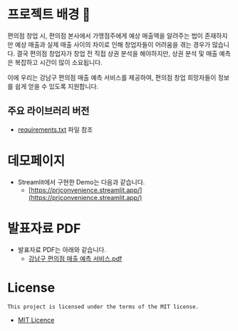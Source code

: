 # 프로젝트 배경 🏪
편의점 창업 시, 편의점 본사에서 가맹점주에게 예상 매출액을 알려주는 법이 존재하지만 예상 매출과 실제 매출 사이의 차이로 인해 창업자들이 어려움을 겪는 경우가 많습니다. 결국 편의점 창업자가 창업 전 직접 상권 분석을 해야하지만, 상권 분석 및 매출 예측은 복잡하고 시간이 많이 소요됩니다.

이에 우리는 강남구 편의점 매출 예측 서비스를 제공하여, 편의점 창업 희망자들이 정보를 쉽게 얻을 수 있도록 지원합니다.

## 주요 라이브러리 버전
  + [requirements.txt](requirements.txt) 파일 참조

# 데모페이지
- Streamlit에서 구현한 Demo는 다음과 같습니다.
  + [https://prjconvenience.streamlit.app/](https://prjconvenience.streamlit.app/)

# 발표자료 PDF
- 발표자료 PDF는 아래와 같습니다.
  + [강남구 편의점 매출 예측 서비스.pdf](Portfolio.pdf)

# License
`This project is licensed under the terms of the MIT license.`
- [MIT Licence](LICENSE) 
